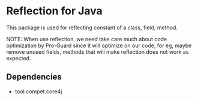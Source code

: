 # Reflection for Java

This package is used for reflecting constant of a class, field, method.

NOTE: When use reflection, we need take care much about code optimization by
Pro-Guard since it will optimize on our code, for eg, maybe remove unused fields,
methods that will make reflection does not work as expected.


## Dependencies

- tool.compet.core4j
